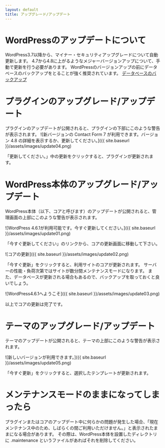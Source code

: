 ```yaml
---
layout: default
title: アップグレード/アップデート
---
```


# WordPressのアップデートについて
WordPress3.7以降から、マイナー・セキュリティアップグレードについて自動更新します。
4.7から4.8に上がるようなメジャーバージョンアップについて、手動で更新を行う必要があります。
WordPressのバージョンアップの前にデータベースのバックアップをとることが強く推奨されています。
[データベースのバックアップ](https://wpdocs.osdn.jp/%E3%83%87%E3%83%BC%E3%82%BF%E3%83%99%E3%83%BC%E3%82%B9%E3%81%AE%E3%83%90%E3%83%83%E3%82%AF%E3%82%A2%E3%83%83%E3%83%97)

# プラグインのアップグレード/アップデート
プラグインのアップデートが公開されると、プラグインの下部にこのような警告が表示されます。
![新バージョンの Contact Form 7 が利用できます。バージョン 4.8 の詳細を表示するか、更新してください。]({{ site.baseurl }}/assets/images/update04.png)

「更新してください。」中の更新をクリックすると、プラグインが更新されます。

# WordPress本体のアップグレード/アップデート
WordPress本体（以下、コアと呼びます）のアップデートが公開されると、管理画面の上部にこのような警告が表示されます。

![WordPress 4.6.1が利用可能です。今すぐ更新してください。]({{ site.baseurl }}/assets/images/update01.png)

「今すぐ更新してください」のリンクから、コアの更新画面に移動して下さい。

![コアの更新]({{ site.baseurl }}/assets/images/update02.png)

「今すぐ更新」をクリックすると、利用サイトのコアが更新されます。
サーバーの性能・負荷次第ではサイトが数分間メンテナンスモードになります。
また、データベースが更新される場合もあるので、バックアップを取っておくと良いでしょう。

![WordPress4.6.1へようこそ]({{ site.baseurl }}/assets/images/update03.png)

以上でコアの更新は完了です。

# テーマのアップグレード/アップデート
テーマのアップデートが公開されると、テーマの上部にこのような警告が表示されます。

![新しいバージョンが利用できます。]({{ site.baseurl }}/assets/images/update05.png)

「今すぐ更新」をクリックすると、選択したテンプレートが更新されます。

# メンテナンスモードのままになってしまったら
プラグインまたはコアのアップデート中に何らかの問題が発生した場合、「現在メンテナンス中のため、しばらくの間ご利用いただけません。」と表示されたままになる場合があります。
その際は、WordPress本体を設置したディレクトリに .maintenance というファイルがあればそれを削除してください。
